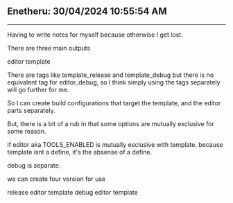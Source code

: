 ## Enetheru: 30/04/2024 10:55:54 AM
--------------------------------------
Having to write notes for myself because otherwise I get lost.

There are three main outputs

editor
template

There are tags like template_release and template_debug but there is no
equivalent tag for editor_debug, so I think simply using the tags separately
will go further for me.

So I can create build configurations that target the template, and the editor
parts separately.

But, there is a bit of a rub in that some options are mutually exclusive for
some reason.

if editor aka TOOLS_ENABLED is mutually esclusive with template.
because template isnt a define, it's the absense of a define.

debug is separate.

we can create four version for use

release
	editor
	template
debug
	editor
	template


